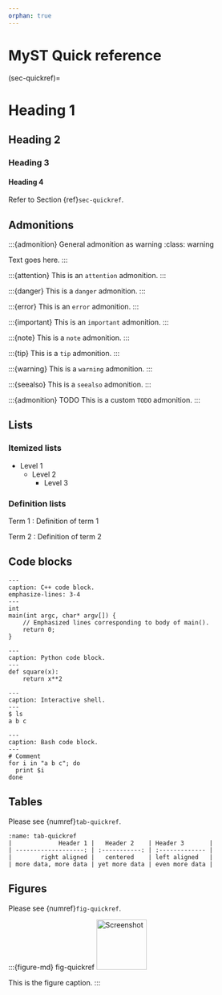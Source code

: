 ```yaml
---
orphan: true
---
```

# MyST Quick reference

(sec-quickref)=
# Heading 1
## Heading 2
### Heading 3
#### Heading 4

Refer to Section {ref}`sec-quickref`.

## Admonitions

:::{admonition} General admonition as warning
:class: warning

Text goes here.
:::

:::{attention}
This is an `attention` admonition.
:::

:::{danger}
This is a `danger` admonition.
:::

:::{error}
This is an `error` admonition.
:::

:::{important}
This is an `important` admonition.
:::

:::{note}
This is a `note` admonition.
:::

:::{tip}
This is a `tip` admonition.
:::

:::{warning}
This is a `warning` admonition.
:::

:::{seealso}
This is a `seealso` admonition.
:::

:::{admonition} TODO
This is a custom `TODO` admonition.
:::



## Lists

### Itemized lists

* Level 1
  * Level 2
    * Level 3
  
### Definition lists

Term 1
: Definition of term 1

Term 2
: Definition of term 2

## Code blocks

```{code-block} c++
---
caption: C++ code block.
emphasize-lines: 3-4
---
int
main(int argc, char* argv[]) {
    // Emphasized lines corresponding to body of main().
    return 0;
}
```

```{code-block} python
---
caption: Python code block.
---
def square(x):
    return x**2
```

```{code-block} console
---
caption: Interactive shell.
---
$ ls
a b c
```

```{code-block} bash
---
caption: Bash code block.
---
# Comment
for i in "a b c"; do
  print $i
done
```

## Tables

Please see {numref}`tab-quickref`.

```{table} Table caption
:name: tab-quickref
|             Header 1 |   Header 2    | Header 3       |
| -------------------: | :-----------: | :------------- |
|        right aligned |   centered    | left aligned   |
| more data, more data | yet more data | even more data |
```

## Figures

Please see {numref}`fig-quickref`.


:::{figure-md} fig-quickref
<img src="_static/images/cig_short_nolabel.*" alt="Screenshot"  width="100px"/>

This is the figure caption.
:::
